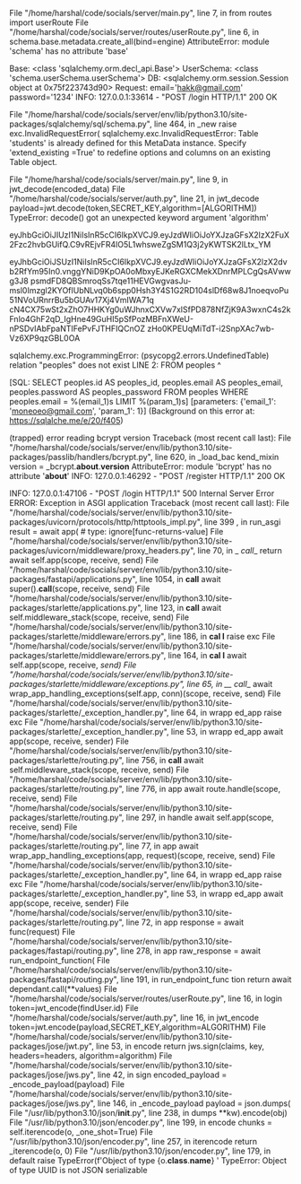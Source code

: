  File "/home/harshal/code/socials/server/main.py", line 7, in <module>
    from routes import userRoute
  File "/home/harshal/code/socials/server/routes/userRoute.py", line 6, in <module>
    schema.base.metadata.create_all(bind=engine)
AttributeError: module 'schema' has no attribute 'base'

Base: <class 'sqlalchemy.orm.decl_api.Base'>
UserSchema: <class 'schema.userSchema.userSchema'>
DB: <sqlalchemy.orm.session.Session object at 0x75f223743d90>
Request: email='hakk@gmail.com' password='1234'
INFO:     127.0.0.1:33614 - "POST /login HTTP/1.1" 200 OK

File "/home/harshal/code/socials/server/env/lib/python3.10/site-packages/sqlalchemy/sql/schema.py", line 464, in _new
    raise exc.InvalidRequestError(
sqlalchemy.exc.InvalidRequestError: Table 'students' is already defined for this MetaData instance.  Specify 'extend_existing
=True' to redefine options and columns on an existing Table object.

  File "/home/harshal/code/socials/server/main.py", line 9, in <module>
    jwt_decode(encoded_data)
  File "/home/harshal/code/socials/server/auth.py", line 21, in jwt_decode
    payload=jwt.decode(token,SECRET_KEY,algorithm=[ALGORITHM])
TypeError: decode() got an unexpected keyword argument 'algorithm'

eyJhbGciOiJIUzI1NiIsInR5cCI6IkpXVCJ9.eyJzdWIiOiJoYXJzaGFsX2lzX2FuX2Fzc2hvbGUifQ.C9vREjvFR4lO5L1whsweZgSM1Q3j2yKWTSK2lLtx_YM

eyJhbGciOiJSUzI1NiIsInR5cCI6IkpXVCJ9.eyJzdWIiOiJoYXJzaGFsX2lzX2dvb2RfYm95In0.vnggYNiD9KpOA0oMbxyEJKeRGXCMekXDnrMPLCgQsAVwwg3J8
psmdFD8QBSmroqSs7tqe11HEVGwgvasJu-msl0Imzgl2KYOfIUbNLvq0b6spp0Hsh3Y4S1G2RD104slDf68w8J1noeqvoPu51NVoURnrrBu5bGUAv17Xj4VmIWA71q
cN4CX75wSt2xZhO7HHKYg0uWJhnxCXVw7xlSfPD878NfZjK9A3wxnC4s2kFnlo4GhF2qD_IgHne49GuHI5pSfPozMBFnXWeU-nPSDvIAbFpaNTIFePvFJTHFIQCnOZ
zHo0KPEUqMiTdT-i2SnpXAc7wb-Vz6XP9qzGBL0OA


sqlalchemy.exc.ProgrammingError: (psycopg2.errors.UndefinedTable) relation "peoples" does not exist
LINE 2: FROM peoples 
             ^

[SQL: SELECT peoples.id AS peoples_id, peoples.email AS peoples_email, peoples.password AS peoples_password 
FROM peoples 
WHERE peoples.email = %(email_1)s 
 LIMIT %(param_1)s]
[parameters: {'email_1': 'moneoeo@gmail.com', 'param_1': 1}]
(Background on this error at: https://sqlalche.me/e/20/f405)


(trapped) error reading bcrypt version
Traceback (most recent call last):
  File "/home/harshal/code/socials/server/env/lib/python3.10/site-packages/passlib/handlers/bcrypt.py", line 620, in _load_bac
kend_mixin
    version = _bcrypt.__about__.__version__
AttributeError: module 'bcrypt' has no attribute '__about__'
INFO:     127.0.0.1:46292 - "POST /register HTTP/1.1" 200 OK


INFO:     127.0.0.1:47106 - "POST /login HTTP/1.1" 500 Internal Server Error
ERROR:    Exception in ASGI application
Traceback (most recent call last):
  File "/home/harshal/code/socials/server/env/lib/python3.10/site-packages/uvicorn/protocols/http/httptools_impl.py", line 399
, in run_asgi
    result = await app(  # type: ignore[func-returns-value]
  File "/home/harshal/code/socials/server/env/lib/python3.10/site-packages/uvicorn/middleware/proxy_headers.py", line 70, in _
_call__
    return await self.app(scope, receive, send)
  File "/home/harshal/code/socials/server/env/lib/python3.10/site-packages/fastapi/applications.py", line 1054, in __call__
    await super().__call__(scope, receive, send)
  File "/home/harshal/code/socials/server/env/lib/python3.10/site-packages/starlette/applications.py", line 123, in __call__
    await self.middleware_stack(scope, receive, send)
  File "/home/harshal/code/socials/server/env/lib/python3.10/site-packages/starlette/middleware/errors.py", line 186, in __cal
l__
    raise exc
  File "/home/harshal/code/socials/server/env/lib/python3.10/site-packages/starlette/middleware/errors.py", line 164, in __cal
l__
    await self.app(scope, receive, _send)
  File "/home/harshal/code/socials/server/env/lib/python3.10/site-packages/starlette/middleware/exceptions.py", line 65, in __
call__
    await wrap_app_handling_exceptions(self.app, conn)(scope, receive, send)
  File "/home/harshal/code/socials/server/env/lib/python3.10/site-packages/starlette/_exception_handler.py", line 64, in wrapp
ed_app
    raise exc
  File "/home/harshal/code/socials/server/env/lib/python3.10/site-packages/starlette/_exception_handler.py", line 53, in wrapp
ed_app
    await app(scope, receive, sender)
  File "/home/harshal/code/socials/server/env/lib/python3.10/site-packages/starlette/routing.py", line 756, in __call__
    await self.middleware_stack(scope, receive, send)
  File "/home/harshal/code/socials/server/env/lib/python3.10/site-packages/starlette/routing.py", line 776, in app
    await route.handle(scope, receive, send)
  File "/home/harshal/code/socials/server/env/lib/python3.10/site-packages/starlette/routing.py", line 297, in handle
    await self.app(scope, receive, send)
  File "/home/harshal/code/socials/server/env/lib/python3.10/site-packages/starlette/routing.py", line 77, in app
    await wrap_app_handling_exceptions(app, request)(scope, receive, send)
  File "/home/harshal/code/socials/server/env/lib/python3.10/site-packages/starlette/_exception_handler.py", line 64, in wrapp
ed_app
    raise exc
  File "/home/harshal/code/socials/server/env/lib/python3.10/site-packages/starlette/_exception_handler.py", line 53, in wrapp
ed_app
    await app(scope, receive, sender)
  File "/home/harshal/code/socials/server/env/lib/python3.10/site-packages/starlette/routing.py", line 72, in app
    response = await func(request)
  File "/home/harshal/code/socials/server/env/lib/python3.10/site-packages/fastapi/routing.py", line 278, in app
    raw_response = await run_endpoint_function(
  File "/home/harshal/code/socials/server/env/lib/python3.10/site-packages/fastapi/routing.py", line 191, in run_endpoint_func
tion
    return await dependant.call(**values)
  File "/home/harshal/code/socials/server/routes/userRoute.py", line 16, in login
    token=jwt_encode(findUser.id)
  File "/home/harshal/code/socials/server/auth.py", line 16, in jwt_encode
    token=jwt.encode(payload,SECRET_KEY,algorithm=ALGORITHM)
  File "/home/harshal/code/socials/server/env/lib/python3.10/site-packages/jose/jwt.py", line 53, in encode
    return jws.sign(claims, key, headers=headers, algorithm=algorithm)
  File "/home/harshal/code/socials/server/env/lib/python3.10/site-packages/jose/jws.py", line 42, in sign
    encoded_payload = _encode_payload(payload)
  File "/home/harshal/code/socials/server/env/lib/python3.10/site-packages/jose/jws.py", line 146, in _encode_payload
    payload = json.dumps(
  File "/usr/lib/python3.10/json/__init__.py", line 238, in dumps
    **kw).encode(obj)
  File "/usr/lib/python3.10/json/encoder.py", line 199, in encode
    chunks = self.iterencode(o, _one_shot=True)
  File "/usr/lib/python3.10/json/encoder.py", line 257, in iterencode
    return _iterencode(o, 0)
  File "/usr/lib/python3.10/json/encoder.py", line 179, in default
    raise TypeError(f'Object of type {o.__class__.__name__} '
TypeError: Object of type UUID is not JSON serializable


